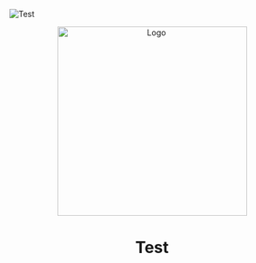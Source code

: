 ![Test](https://discord-readme-badge.vercel.app/api?id=394920068447731712)

<p align="center">
     <img width="335" src="https://discord-readme-badge.vercel.app/api?id=394920068447731712" alt="Logo">
     <h1 align="center">Test</h1>
</p>

